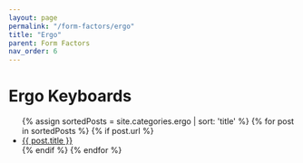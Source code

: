 ```yaml
---
layout: page
permalink: "/form-factors/ergo"
title: "Ergo"
parent: Form Factors
nav_order: 6
---
```

# Ergo Keyboards

<ul>
  {% assign sortedPosts = site.categories.ergo | sort: 'title' %}
    {% for post in sortedPosts %}
      {% if post.url %}
        <li><a href="{{ post.url }}">{{ post.title }}</a></li>
        {% endif %}
    {% endfor %}
</ul>
